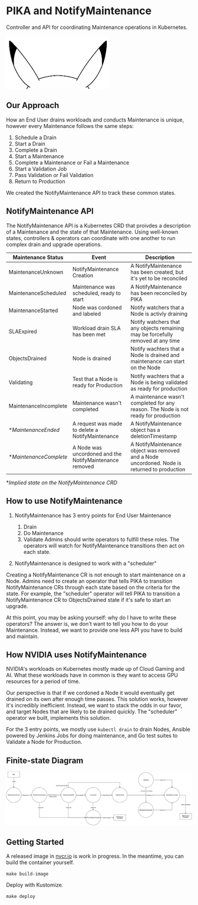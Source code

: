 # PIKA and NotifyMaintenance
Controller and API for coordinating Maintenance operations in Kubernetes.

![Pika Logo](./doc/pika-logo.png)

## Our Approach
How an End User drains workloads and conducts Maintenance is unique, however
every Maintenance follows the same steps:
1. Schedule a Drain
2. Start a Drain
3. Complete a Drain
4. Start a Maintenance
5. Complete a Maintenance or Fail a Maintenance
6. Start a Validation Job
7. Pass Validation or Fail Validation
8. Return to Production

We created the NotifyMaintenance API to track these common states.

## NotifyMaintenance API
The NotifyMaintenance API is a Kubernetes CRD that proivdes a description
of a Maintenance and the state of that Maintenance.  Using well-known states,
controllers & operators can coordinate with one another to run complex drain
and upgrade operations.


| Maintenance Status     | Event                                                      | Description                                                                                    |
|------------------------|------------------------------------------------------------|------------------------------------------------------------------------------------------------|
| MaintenanceUnknown     | NotifyMaintenance Creation                                 | A NotifyMaintenance has been created, but it's yet to be reconciled                            |
| MaintenanceScheduled   | Maintenance was scheduled, ready to start                  | A NotifyMaintenance has been reconciled by PIKA                                                |
| MaintenanceStarted     | Node was cordoned and labeled                              | Notify watchers that a Node is activly draining                                                |
| SLAExpired             | Workload drain SLA has been met                            | Notify watchers that any objects remaining may be forcefully removed at any time               |
| ObjectsDrained         | Node is drained                                            | Notify wachters that a Node is drained and maintenance can start on the Node                   |  
| Validating             | Test that a Node is ready for Production                   | Notify wachters that a Node is being validated as ready for production                         |
| MaintenanceIncomplete  | Maintenance wasn't completed                               | A maintenance wasn't completed for any reason. The Node is not ready for production            |
| *_MaintenanceEnded_    | A request was made to delete a NotifyMaintenance           | A NotifyMaintenance object has a deletionTimestamp                                             |
| *_MaintenanceComplete_ | A Node was uncordoned and the NotifyMaintenance removed    | A NotifyMaintenance object was removed and a Node uncordoned. Node is returned to production   |

*_Implied state on the NotifyMaintenance CRD_

## How to use NotifyMaintenance
1. NotifyMaintenance has 3 entry points for End User Maintenance
   1. Drain
   2. Do Maintenance
   3. Validate
Admins should write operators to fulfill these roles. The operators
will watch for NotifyMaintenance transitions then act on each state.

2. NotifyMaintenance is designed to work with a "scheduler"

Creating a NotifyMaintenance CR is not enough to start maintenance on a Node.
Admins need to create an operator that tells PIKA to transition NotifyMaintenance
CRs through each state based on the criteria for the state. For example, the
"scheduler" operator will tell PIKA to transition a NotifyMaintenance CR to
ObjectsDrained state if it's safe to start an upgrade.

At this point, you may be asking yourself: why do I have to write these operators?
The answer is, we don't want to tell you how to do your Maintenance. Instead, we
want to provide one less API you have to build and maintain.

## How NVIDIA uses NotifyMaintenance
NVIDIA's workloads on Kubernetes mostly made up of Cloud Gaming and AI.
What these workloads have in common is they want to access GPU resources
for a period of time.

Our perspective is that if we cordoned a Node it would eventually get drained
on its own after enough time passes. This solution works, however it's incredibly
inefficient. Instead, we want to stack the odds in our favor, and target Nodes
that are likely to be drained quickly. The "scheduler" operator we built, implements
this solution.

For the 3 entry points, we mostly use `kubectl drain` to drain Nodes,
Ansible powered by Jenkins Jobs for doing maintenance, and Go test suites to
Validate a Node for Production.

## Finite-state Diagram
![NotifyMaintenance Finite-state Diagram](./doc/notifymaintenance_fsm.jpg)

## Getting Started
A released image in [nvcr.io](https://catalog.ngc.nvidia.com/containers) is work in progress.  In the meantime, you can build
the container yourself.
```
make build-image
```

Deploy with Kustomize.
```
make deploy
```

